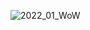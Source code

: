 ![2022_01_WoW](https://user-images.githubusercontent.com/16659917/149042956-218c1c31-22e1-4d4b-8315-372c96ae4d58.png)
